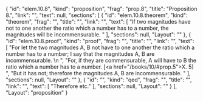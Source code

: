 {
  "id": "elem.10.8",
  "kind": "proposition",
  "frag": "prop.8",
  "title": "Proposition 8.",
  "link": "",
  "text": null,
  "sections": [
    {
      "id": "elem.10.8.theorem",
      "kind": "theorem",
      "frag": "",
      "title": "",
      "link": "",
      "text": [
        "If two magnitudes have not to one another the ratio which a number has to a number, the magnitudes will be incommensurable. "
      ],
      "sections": null,
      "Layout": ""
    },
    {
      "id": "elem.10.8.proof",
      "kind": "proof",
      "frag": "",
      "title": "",
      "link": "",
      "text": [
        "For let the two magnitudes A, B not have to one another the ratio which a number has to a number; I say that the magnitudes A, B are incommensurable. \n      ",
        "For, if they are commensurable, A will have to B the ratio which a number has to a number. [<a href=\"/books/10/#prop.5\">X. 5</a>] ",
        "But it has not; therefore the magnitudes A, B are incommensurable. "
      ],
      "sections": null,
      "Layout": ""
    },
    {
      "id": "",
      "kind": "qed",
      "frag": "",
      "title": "",
      "link": "",
      "text": [
        "Therefore etc."
      ],
      "sections": null,
      "Layout": ""
    }
  ],
  "Layout": "proposition"
}
